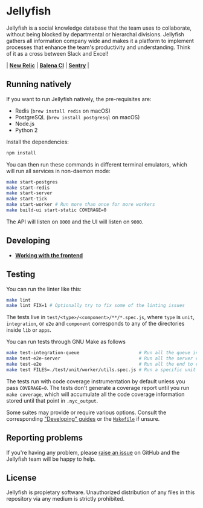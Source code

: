 Jellyfish
=========

Jellyfish is a social knowledge database that the team uses to collaborate,
without being blocked by departmental or hierarchal divisions. Jellyfish
gathers all information company wide and makes it a platform to implement
processes that enhance the team's productivity and understanding. Think of it
as a cross between Slack and Excel!

| [**New Relic**](https://github.com/balena-io/jellyfish/blob/master/docs/newrelic.markdown) | [**Balena CI**](https://github.com/balena-io/jellyfish/blob/master/docs/balenaci.markdown) | [**Sentry**](https://github.com/balena-io/jellyfish/blob/master/docs/sentry.markdown) |

Running natively
----------------

If you want to run Jellyfish natively, the pre-requisites are:

- Redis (`brew install redis` on macOS)
- PostgreSQL (`brew install postgresql` on macOS)
- Node.js
- Python 2

Install the dependencies:

```sh
npm install
```

You can then run these commands in different terminal emulators, which will run
all services in non-daemon mode:

```sh
make start-postgres
make start-redis
make start-server
make start-tick
make start-worker # Run more than once for more workers
make build-ui start-static COVERAGE=0
```

The API will listen on `8000` and the UI will listen on `9000`.

Developing
----------

- [**Working with the frontend**](https://github.com/balena-io/jellyfish/blob/master/docs/developing/frontend.markdown)

Testing
-------

You can run the linter like this:

```sh
make lint
make lint FIX=1 # Optionally try to fix some of the linting issues
```

The tests live in `test/<type>/<component>/**/*.spec.js`, where `type` is
`unit`, `integration`, or `e2e` and `component` corresponds to any of the
directories inside `lib` or `apps`.

You can run tests through GNU Make as follows

```sh
make test-integration-queue                      # Run all the queue integration tests
make test-e2e-server                             # Run all the server end to end tests
make test-e2e                                    # Run all the end to end tests
make test FILES=./test/unit/worker/utils.spec.js # Run a specific unit test file inside "worker"
```

The tests run with code coverage instrumentation by default unless you pass
`COVERAGE=0`. The tests don't generate a coverage report until you run `make
coverage`, which will accumulate all the code coverage information stored until
that point in `.nyc_output`.

Some suites may provide or require various options. Consult the corresponding
["Developing"
guides](https://github.com/balena-io/jellyfish/tree/master/docs/developing) or
the [`Makefile`](https://github.com/balena-io/jellyfish/blob/master/Makefile)
if unsure.

Reporting problems
------------------

If you're having any problem, please [raise an
issue](https://github.com/balena-io/etcher/issues/new) on GitHub and the
Jellyfish team will be happy to help.

License
-------

Jellyfish is propietary software. Unauthorized distribution of any files in
this repository via any medium is strictly prohibited.
